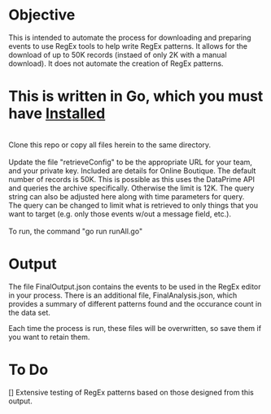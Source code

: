 
# Objective
This is intended to automate the process for downloading and preparing events to use RegEx tools to help write RegEx patterns.  It allows for the download of up to 50K records (instaed of only 2K with a manual download).  It does not automate the creation of RegEx patterns.

# This is written in Go, which you must have [Installed](https://go.dev/doc/install)<br>
<br>
Clone this repo or copy all files herein to the same directory.<br>
<br>
Update the file "retrieveConfig" to be the appropriate URL for your team, and your private key. Included are details for Online Boutique. The default number of records is 50K. This is possible as this uses the DataPrime API and queries the archive specifically. Otherwise the limit is 12K. The query string can also be adjusted here along with time parameters for query.<br> The query can be changed to limit what is retrieved to only things that you want to target (e.g. only those events w/out a message field, etc.).<br>
<br>
To run, the command "go run runAll.go"<br>

# Output
The file FinalOutput.json contains the events to be used in the RegEx editor in your process.  There is an additional file, FinalAnalysis.json, which provides a summary of different patterns found and the occurance count in the data set.

Each time the process is run, these files will be overwritten, so save them if you want to retain them.

# To Do
[] Extensive testing of RegEx patterns based on those designed from this output.<br>
